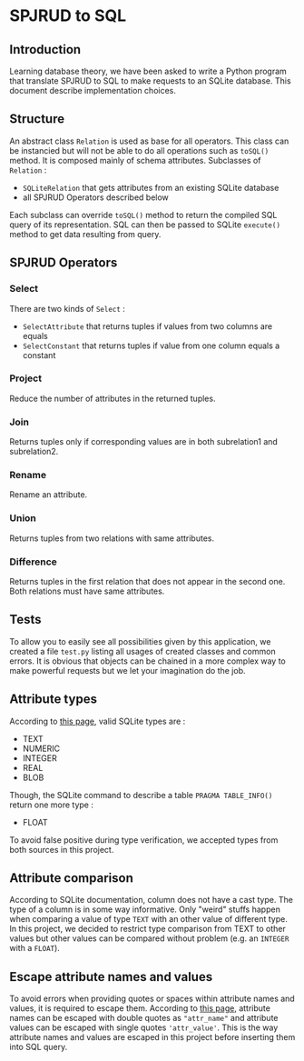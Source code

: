 # SPJRUD to SQL

## Introduction
Learning database theory, we have been asked to write a Python program that translate SPJRUD to SQL to make requests to an SQLite database. This document describe implementation choices.

## Structure
An abstract class `Relation` is used as base for all operators. This class can be instancied but will not be able to do all operations such as `toSQL()` method. It is composed mainly of schema attributes. Subclasses of `Relation` :
- `SQLiteRelation` that gets attributes from an existing SQLite database
- all SPJRUD Operators described below

Each subclass can override `toSQL()` method to return the compiled SQL query of its representation.
SQL can then be passed to SQLite `execute()` method to get data resulting from query.

## SPJRUD Operators

### Select
There are two kinds of `Select` :
- `SelectAttribute` that returns tuples if values from two columns are equals
- `SelectConstant` that returns tuples if value from one column equals a constant

### Project
Reduce the number of attributes in the returned tuples.

### Join
Returns tuples only if corresponding values are in both subrelation1 and subrelation2.

### Rename
Rename an attribute.

### Union
Returns tuples from two relations with same attributes.

### Difference
Returns tuples in the first relation that does not appear in the second one. Both relations must have same attributes.

## Tests
To allow you to easily see all possibilities given by this application, we created a file `test.py` listing all usages of created classes and common errors. It is obvious that objects can be chained in a more complex way to make powerful requests but we let your imagination do the job.

## Attribute types
According to [this page](https://www.sqlite.org/datatype3.html), valid SQLite types are :
- TEXT
- NUMERIC
- INTEGER
- REAL
- BLOB

Though, the SQLite command to describe a table `PRAGMA TABLE_INFO()` return one more type :
- FLOAT

To avoid false positive during type verification, we accepted types from both sources in this project.

## Attribute comparison
According to SQLite documentation, column does not have a cast type. The type of a column is in some way informative. Only "weird" stuffs happen when comparing a value of type `TEXT` with an other value of different type. In this project, we decided to restrict type comparison from TEXT to other values but other values can be compared without problem (e.g. an `INTEGER` with a `FLOAT`).

## Escape attribute names and values
To avoid errors when providing quotes or spaces within attribute names and values, it is required to escape them.
According to [this page](https://www.sqlite.org/lang_keywords.html), attribute names can be escaped with double quotes as `"attr_name"` and attribute values can be escaped with single quotes `'attr_value'`. This is the way attribute names and values are escaped in this project before inserting them into SQL query.
